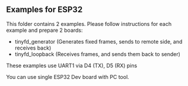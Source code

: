 ## Examples for ESP32

This folder contains 2 examples. Please follow instructions for each example and prepare 2 boards:

 * tinyfd_generator (Generates fixed frames, sends to remote side, and receives back)
 * tinyfd_loopback (Receives frames, and sends them back to sender)

These examples use UART1 via D4 (TX), D5 (RX) pins

You can use single ESP32 Dev board with PC tool.

